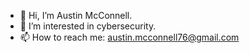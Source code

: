 - 👋 Hi, I’m Austin McConnell.
- 👀 I’m interested in cybersecurity.
- 📫 How to reach me: austin.mcconnell76@gmail.com

<!---
Austin-McConnell/Austin-McConnell is a ✨ special ✨ repository because its `README.md` (this file) appears on your GitHub profile.
You can click the Preview link to take a look at your changes.
--->
